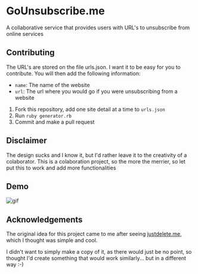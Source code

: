 GoUnsubscribe.me
================

A collaborative service that provides users with URL's to unsubscribe from online services

## Contributing
The URL's are stored on the file urls.json. I want it to be easy for you to contribute. You will then add the following information:

- `name`: The name of the website
- `url`: The url where you would go if you were unsubscribing from a website

1. Fork this repository, add one site detail at a time to `urls.json`
2. Run `ruby generator.rb`
3. Commit and make a pull request

## Disclaimer
The design sucks and I know it, but I'd rather leave it to the creativity of a colaborator.
This is a colaboration project, so the more the merrier, so let put this to work and add more functionalities

## Demo
![gif](http://raw.github.com/mplacona/gounsubscribe.me/master/public/images/gounsubscribe.gif)

## Acknowledgements
The original idea for this project came to me after seeing [justdelete.me](http://justdelete.me), which I thought was simple and cool.

I didn't want to simply make a copy of it, as there would just be no point, so thought I'd create something that would work similarly... but in a different way :-)
